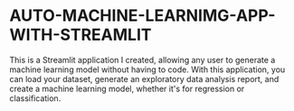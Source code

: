 # AUTO-MACHINE-LEARNIMG-APP-WITH-STREAMLIT
This is a Streamlit application I created, allowing any user to generate a machine learning model without having to code. With this application, you can load your dataset, generate an exploratory data analysis report, and create a machine learning model, whether it's for regression or classification. 
